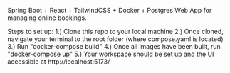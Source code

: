 Spring Boot + React + TailwindCSS + Docker + Postgres Web App for managing online bookings.

Steps to set up:
1.) Clone this repo to your local machine
2.) Once cloned, navigate your terminal to the root folder (where compose.yaml is located)
3.) Run "docker-compose build"
4.) Once all images have been built, run "docker-compose up"
5.) Your workspace should be set up and the UI accessible at http://localhost:5173/
